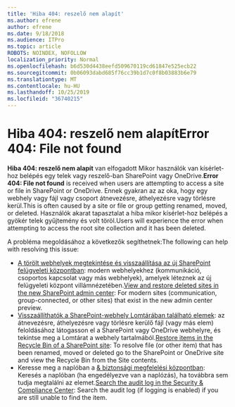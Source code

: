 ```yaml
---
title: 'Hiba 404: reszelő nem alapít'
ms.author: efrene
author: efrene
ms.date: 9/18/2018
ms.audience: ITPro
ms.topic: article
ROBOTS: NOINDEX, NOFOLLOW
localization_priority: Normal
ms.openlocfilehash: b6d530d4438eefd509670119cd61847e525ecb22
ms.sourcegitcommit: 0b06093dabd685f76cc39b1d7c0f8b03883b6e79
ms.translationtype: MT
ms.contentlocale: hu-HU
ms.lasthandoff: 10/25/2019
ms.locfileid: "36740215"
---
```

# <a name="error-404-file-not-found"></a><span data-ttu-id="a4e2d-102">Hiba 404: reszelő nem alapít</span><span class="sxs-lookup"><span data-stu-id="a4e2d-102">Error 404: File not found</span></span>

<span data-ttu-id="a4e2d-103">**Hiba 404: reszelő nem alapít** van elfogadott Mikor használók van kísérlet-hoz belépés egy telek vagy reszelő-ban SharePoint vagy OneDrive.</span><span class="sxs-lookup"><span data-stu-id="a4e2d-103">**Error 404: File not found** is received when users are attempting to access a site or file in SharePoint or OneDrive.</span></span> <span data-ttu-id="a4e2d-104">Ennek gyakran az az oka, hogy egy webhely vagy fájl vagy csoport átnevezésre, áthelyezésre vagy törlésre kerül.</span><span class="sxs-lookup"><span data-stu-id="a4e2d-104">This is often caused by a site or file or group getting renamed, moved, or deleted.</span></span>
<span data-ttu-id="a4e2d-105">Használók akarat tapasztalat a hiba mikor kísérlet-hoz belépés a gyökér telek gyűjtemény és volt töröl.</span><span class="sxs-lookup"><span data-stu-id="a4e2d-105">Users will experience the error when attempting to access the root site collection and it has been deleted.</span></span>

<span data-ttu-id="a4e2d-106">A probléma megoldásához a következők segíthetnek:</span><span class="sxs-lookup"><span data-stu-id="a4e2d-106">The following can help with resolving this issue:</span></span>
- <span data-ttu-id="a4e2d-107">[A törölt webhelyek megtekintése és visszaállítása az új SharePoint felügyeleti központban](https://docs.microsoft.com/sharepoint/view-and-restore-deleted-sites-in-new-admin-center): modern webhelyekhez (kommunikáció, csoportos kapcsolat vagy más webhelyek), amelyek léteznek az új felügyeleti központ villámnézetében.</span><span class="sxs-lookup"><span data-stu-id="a4e2d-107">[View and restore deleted sites in the new SharePoint admin center](https://docs.microsoft.com/sharepoint/view-and-restore-deleted-sites-in-new-admin-center):  For modern sites (communication, group-connected, or other sites) that exist in the new admin center preview.</span></span>
- <span data-ttu-id="a4e2d-108">[Visszaállíthatók a SharePoint-webhely Lomtárában található elemek](https://support.office.com/article/Restore-items-in-the-Recycle-Bin-of-a-SharePoint-site-6df466b6-55f2-4898-8d6e-c0dff851a0be): az átnevezésre, áthelyezésre vagy törlésre kerülő fájl (vagy más elem) feloldásához látogasson el a SharePoint vagy OneDrive webhelyre, és tekintse meg a Lomtárat a webhely tartalmából.</span><span class="sxs-lookup"><span data-stu-id="a4e2d-108">[Restore items in the Recycle Bin of a SharePoint site](https://support.office.com/article/Restore-items-in-the-Recycle-Bin-of-a-SharePoint-site-6df466b6-55f2-4898-8d6e-c0dff851a0be):  To resolve file (or other item) that has been renamed, moved or deleted go to the SharePoint or OneDrive site and view the Recycle Bin from the Site contents.</span></span>
- <span data-ttu-id="a4e2d-109">Keresse meg a naplóban a [ &amp; biztonsági megfelelési központban](https://docs.microsoft.com/office365/securitycompliance/search-the-audit-log-in-security-and-compliance): Keresés a naplóban (ha engedélyezve van a naplózás), ha továbbra sem tudja megtalálni az elemet.</span><span class="sxs-lookup"><span data-stu-id="a4e2d-109">[Search the audit log in the Security &amp; Compliance Center](https://docs.microsoft.com/office365/securitycompliance/search-the-audit-log-in-security-and-compliance):  Search the audit log (if logging is enabled) if you are still unable to find the item.</span></span>